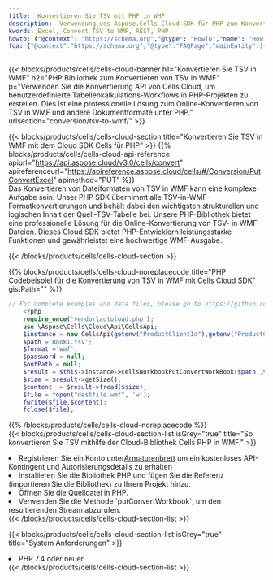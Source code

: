 ```yaml
---
title:  Konvertieren Sie TSV mit PHP in WMF
description:  Verwendung des Aspose.Cells Cloud SDK für PHP zum Konvertieren einer Datei im TSV-Format in eine Datei im WMF-Format.
kwords: Excel, Convert TSV to WMF, REST, PHP
howto: {"@context": "https://schema.org","@type": "HowTo","name": "How to convert TSV to WMF using the Cells Cloud PHP library.","description": "How to convert TSV to WMF using the Cells Cloud PHP library.","image": {"@type": "ImageObject"},"url": "/php/conversion/tsv-to-wmf/","step": [{ "@type": "HowToStep","name": "How to convert TSV to WMF using the Cells Cloud PHP library. step 1", "image": {"@type": "ImageObject",},"url": "/php/conversion/tsv-to-wmf/","text": "Register an account at <a href='https://dashboard.aspose.cloud/'>Dashboard</a> to get free API quota & authorization details",},{ "@type": "HowToStep","name": "How to convert TSV to WMF using the Cells Cloud PHP library. step 1", "image": {"@type": "ImageObject",},"url": "/php/conversion/tsv-to-wmf/","text": "Install PHP library and add the reference (import the library) to your project.",},{ "@type": "HowToStep","name": "How to convert TSV to WMF using the Cells Cloud PHP library. step 1", "image": {"@type": "ImageObject",},"url": "/php/conversion/tsv-to-wmf/","text": "Open the source file in PHP.",},{ "@type": "HowToStep","name": "How to convert TSV to WMF using the Cells Cloud PHP library. step 1", "image": {"@type": "ImageObject",},"url": "/php/conversion/tsv-to-wmf/","text": "Use the `putConvertWorkbook` method to retrieve the resulting stream.",}, ],"supply": {"@type": "HowToSupply","name": "document"},"tool": [{"@type": "HowToTool","name": "phpstorm, Visual Studio Code, Eclipse"},{"@type": "HowToTool","name": "Aspose Cells"}],"totalTime": "PT6M"}
fqa: {"@context":"https://schema.org","@type":"FAQPage","mainEntity":[{"@type":"Question","name":"Why convert file formats in C# using REST API?","acceptedAnswer":{"@type":"Answer","text":"Documents are encoded in many ways, and some files may be incompatible with the software you use. To open and read such files, just convert them to appropriate file formats.<br/><ol><li>Install .NET SDK and add the reference (import the library) to your project.</li><li>Open the source file in C# using REST API.</li><li>Call the PutConvertWorkbookRequest() method, passing an output filename with required extension.</li><li>Get the result of conversion as a separate file.</li></ol>"}},{"@type":"Question","name":"What file formats can I convert with your C# library?","acceptedAnswer":{"@type":"Answer","text":"We support a variety of file formats for conversion using .NET library, including XLSX, Excel, xls , PDF, CSV, HTML, Markdown, XML, PNG, JPG, TIFF, Json, TXT and many more."}},{"@type":"Question","name":"What is the maximum allowed file size for conversion using this .NET library?","acceptedAnswer":{"@type":"Answer","text":"There are no file size limits for format conversions using .NET library."}}]}
---
```

{{< blocks/products/cells/cells-cloud-banner h1="Konvertieren Sie TSV in WMF" h2="PHP Bibliothek zum Konvertieren von TSV in WMF" p="Verwenden Sie die Konvertierung API von Cells Cloud, um benutzerdefinierte Tabellenkalkulations-Workflows in PHP-Projekten zu erstellen. Dies ist eine professionelle Lösung zum Online-Konvertieren von TSV in WMF und andere Dokumentformate unter PHP." urlsection="conversion/tsv-to-wmf/" >}}

{{< blocks/products/cells/cells-cloud-section title="Konvertieren Sie TSV in WMF mit dem Cloud SDK Cells für PHP" >}}
{{% blocks/products/cells/cells-cloud-api-reference apiurl="https://api.aspose.cloud/v3.0/cells/convert" apireferenceurl="https://apireference.aspose.cloud/cells/#/Conversion/PutConvertExcel" apimethod="PUT" %}}
<br/>
Das Konvertieren von Dateiformaten von TSV in WMF kann eine komplexe Aufgabe sein. Unser PHP SDK übernimmt alle TSV-in-WMF-Formatkonvertierungen und behält dabei den wichtigsten strukturellen und logischen Inhalt der Quell-TSV-Tabelle bei. Unsere PHP-Bibliothek bietet eine professionelle Lösung für die Online-Konvertierung von TSV- in WMF-Dateien. Dieses Cloud SDK bietet PHP-Entwicklern leistungsstarke Funktionen und gewährleistet eine hochwertige WMF-Ausgabe.

{{< /blocks/products/cells/cells-cloud-section >}}

{{% blocks/products/cells/cells-cloud-noreplacecode title="PHP Codebeispiel für die Konvertierung von TSV in WMF mit Cells Cloud SDK" gistPath="" %}}
 
```php
// For complete examples and data files, please go to https://github.com/aspose-cells-cloud/aspose-cells-cloud-php/
    <?php
    require_once('vendor\autoload.php');
    use \Aspose\Cells\Cloud\Api\CellsApi;
    $instance = new CellsApi(getenv("ProductClientId"),getenv("ProductClientSecret"));
    $path ='Book1.tsv';    
    $format ='wmf';
    $password = null;
    $outPath = null;      
    $result = $this->instance->cellsWorkbookPutConvertWorkBook($path ,$format, $password,  $outPath);
    $size = $result->getSize();
    $content  = $result->fread($size);
    $file = fopen("destfile.wmf", 'w');
    fwrite($file,$content);
    fclose($file);
```
 
{{% /blocks/products/cells/cells-cloud-noreplacecode %}}
<br/>
{{< blocks/products/cells/cells-cloud-section-list isGrey="true" title="So konvertieren Sie TSV mithilfe der Cloud-Bibliothek Cells PHP in WMF." >}}
<li> Registrieren Sie ein Konto unter<a href="https://dashboard.aspose.cloud/">Armaturenbrett</a> um ein kostenloses API-Kontingent und Autorisierungsdetails zu erhalten</li>
<li>Installieren Sie die Bibliothek PHP und fügen Sie die Referenz (importieren Sie die Bibliothek) zu Ihrem Projekt hinzu.</li>
<li>Öffnen Sie die Quelldatei in PHP.</li>
<li>Verwenden Sie die Methode `putConvertWorkbook`, um den resultierenden Stream abzurufen.</li>
{{< /blocks/products/cells/cells-cloud-section-list >}}

{{< blocks/products/cells/cells-cloud-section-list isGrey="true" title="System Anforderungen" >}}
<li>PHP 7.4 oder neuer</li>
{{< /blocks/products/cells/cells-cloud-section-list >}}
